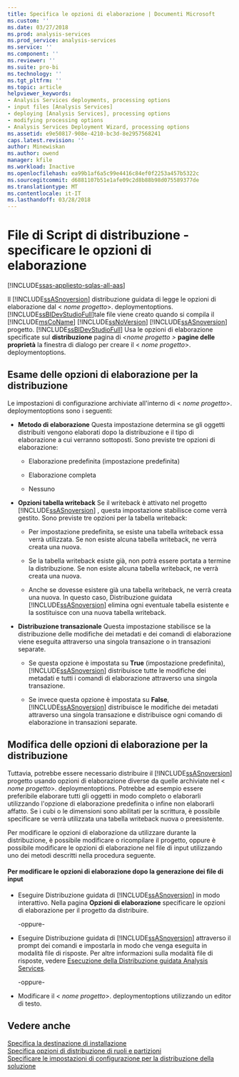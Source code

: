 ```yaml
---
title: Specifica le opzioni di elaborazione | Documenti Microsoft
ms.custom: ''
ms.date: 03/27/2018
ms.prod: analysis-services
ms.prod_service: analysis-services
ms.service: ''
ms.component: ''
ms.reviewer: ''
ms.suite: pro-bi
ms.technology: ''
ms.tgt_pltfrm: ''
ms.topic: article
helpviewer_keywords:
- Analysis Services deployments, processing options
- input files [Analysis Services]
- deploying [Analysis Services], processing options
- modifying processing options
- Analysis Services Deployment Wizard, processing options
ms.assetid: e9e50817-908e-4210-bc3d-8e2957568241
caps.latest.revision: ''
author: Minewiskan
ms.author: owend
manager: kfile
ms.workload: Inactive
ms.openlocfilehash: ea99b1af6a5c99e4416c84ef0f2253a457b5322c
ms.sourcegitcommit: d6881107b51e1afe09c2d8b88b98d075589377de
ms.translationtype: MT
ms.contentlocale: it-IT
ms.lasthandoff: 03/28/2018
---
```

# <a name="deployment-script-files---specifying-processing-options"></a>File di Script di distribuzione - specificare le opzioni di elaborazione
[!INCLUDE[ssas-appliesto-sqlas-all-aas](../../includes/ssas-appliesto-sqlas-all-aas.md)]

  Il [!INCLUDE[ssASnoversion](../../includes/ssasnoversion-md.md)] distribuzione guidata di legge le opzioni di elaborazione dal \< *nome progetto*>. deploymentoptions. [!INCLUDE[ssBIDevStudioFull](../../includes/ssbidevstudiofull-md.md)]tale file viene creato quando si compila il [!INCLUDE[msCoName](../../includes/msconame-md.md)] [!INCLUDE[ssNoVersion](../../includes/ssnoversion-md.md)] [!INCLUDE[ssASnoversion](../../includes/ssasnoversion-md.md)] progetto. [!INCLUDE[ssBIDevStudioFull](../../includes/ssbidevstudiofull-md.md)] Usa le opzioni di elaborazione specificate sul **distribuzione** pagina di  *\<nome progetto >* **pagine delle proprietà** la finestra di dialogo per creare il \< *nome progetto*>. deploymentoptions.  
  
## <a name="reviewing-the-processing-options-for-deployment"></a>Esame delle opzioni di elaborazione per la distribuzione  
 Le impostazioni di configurazione archiviate all'interno di \< *nome progetto*>. deploymentoptions sono i seguenti:  
  
-   **Metodo di elaborazione** Questa impostazione determina se gli oggetti distribuiti vengono elaborati dopo la distribuzione e il tipo di elaborazione a cui verranno sottoposti. Sono previste tre opzioni di elaborazione:  
  
    -   Elaborazione predefinita (impostazione predefinita)  
  
    -   Elaborazione completa  
  
    -   Nessuno  
  
-   **Opzioni tabella writeback** Se il writeback è attivato nel progetto [!INCLUDE[ssASnoversion](../../includes/ssasnoversion-md.md)] , questa impostazione stabilisce come verrà gestito. Sono previste tre opzioni per la tabella writeback:  
  
    -   Per impostazione predefinita, se esiste una tabella writeback essa verrà utilizzata. Se non esiste alcuna tabella writeback, ne verrà creata una nuova.  
  
    -   Se la tabella writeback esiste già, non potrà essere portata a termine la distribuzione. Se non esiste alcuna tabella writeback, ne verrà creata una nuova.  
  
    -   Anche se dovesse esistere già una tabella writeback, ne verrà creata una nuova. In questo caso, Distribuzione guidata [!INCLUDE[ssASnoversion](../../includes/ssasnoversion-md.md)] elimina ogni eventuale tabella esistente e la sostituisce con una nuova tabella writeback.  
  
-   **Distribuzione transazionale** Questa impostazione stabilisce se la distribuzione delle modifiche dei metadati e dei comandi di elaborazione viene eseguita attraverso una singola transazione o in transazioni separate.  
  
    -   Se questa opzione è impostata su **True** (impostazione predefinita), [!INCLUDE[ssASnoversion](../../includes/ssasnoversion-md.md)] distribuisce tutte le modifiche dei metadati e tutti i comandi di elaborazione attraverso una singola transazione.  
  
    -   Se invece questa opzione è impostata su **False**, [!INCLUDE[ssASnoversion](../../includes/ssasnoversion-md.md)] distribuisce le modifiche dei metadati attraverso una singola transazione e distribuisce ogni comando di elaborazione in transazioni separate.  
  
## <a name="modifying-the-processing-options-for-deployment"></a>Modifica delle opzioni di elaborazione per la distribuzione  
 Tuttavia, potrebbe essere necessario distribuire il [!INCLUDE[ssASnoversion](../../includes/ssasnoversion-md.md)] progetto usando opzioni di elaborazione diverse da quelle archiviate nel \< *nome progetto*>. deploymentoptions. Potrebbe ad esempio essere preferibile elaborare tutti gli oggetti in modo completo o elaborarli utilizzando l'opzione di elaborazione predefinita o infine non elaborarli affatto. Se i cubi o le dimensioni sono abilitati per la scrittura, è possibile specificare se verrà utilizzata una tabella writeback nuova o preesistente.  
  
 Per modificare le opzioni di elaborazione da utilizzare durante la distribuzione, è possibile modificare o ricompilare il progetto, oppure è possibile modificare le opzioni di elaborazione nel file di input utilizzando uno dei metodi descritti nella procedura seguente.  
  
#### <a name="to-change-processing-options-after-the-input-files-have-been-generated"></a>Per modificare le opzioni di elaborazione dopo la generazione dei file di input  
  
-   Eseguire Distribuzione guidata di [!INCLUDE[ssASnoversion](../../includes/ssasnoversion-md.md)] in modo interattivo. Nella pagina **Opzioni di elaborazione** specificare le opzioni di elaborazione per il progetto da distribuire.  
  
     -oppure-  
  
-   Eseguire Distribuzione guidata di [!INCLUDE[ssASnoversion](../../includes/ssasnoversion-md.md)] attraverso il prompt dei comandi e impostarla in modo che venga eseguita in modalità file di risposte. Per altre informazioni sulla modalità file di risposte, vedere [Esecuzione della Distribuzione guidata Analysis Services](../../analysis-services/multidimensional-models/running-the-analysis-services-deployment-wizard.md).  
  
     -oppure-  
  
-   Modificare il \< *nome progetto*>. deploymentoptions utilizzando un editor di testo.  
  
## <a name="see-also"></a>Vedere anche  
 [Specifica la destinazione di installazione](../../analysis-services/multidimensional-models/deployment-script-files-specifying-the-installation-target.md)   
 [Specifica opzioni di distribuzione di ruoli e partizioni](../../analysis-services/multidimensional-models/deployment-script-files-partition-and-role-deployment-options.md)   
 [Specificare le impostazioni di configurazione per la distribuzione della soluzione](../../analysis-services/multidimensional-models/deployment-script-files-solution-deployment-config-settings.md)  
  
  
